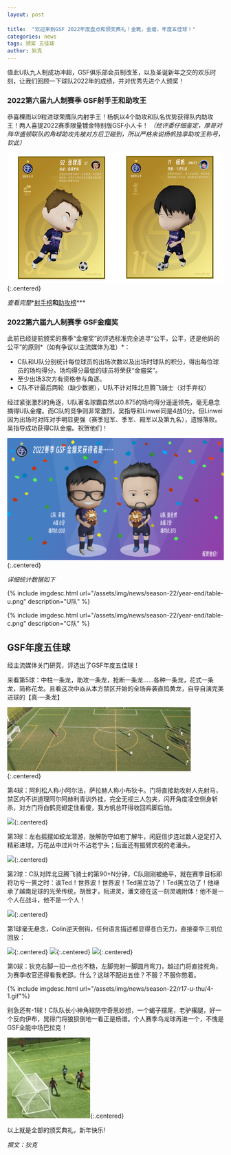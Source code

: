 ```yaml
---
layout: post

title:  "欢迎来到GSF 2022年度盘点和颁奖典礼！金靴，金瘤，年度五佳球！"
categories: news
tags: 颁奖 五佳球
author: 狄克
---
```


值此U队九人制成功冲超，GSF俱乐部会员制改革，以及圣诞新年之交的欢乐时刻，让我们回顾一下球队2022年的成绩，并对优秀先进个人颁奖！

### 2022第六届九人制赛季 GSF射手王和助攻王

恭喜稞雨以9粒进球荣膺队内射手王！杨帆以4个助攻和队名优势获得队内助攻王！两人喜提2022赛季限量镀金特别版GSF小人卡！
*（经评委仔细鉴定，厚哥对阵华盛顿联队的角球助攻先被对方后卫碰到，所以严格来说杨帆独享助攻王称号，钦此）*

![](/assets/img/news/season-22/year-end/2022-gold-card.jpg){:.centered}

*查看完整**[射手榜](/seasons/22q4/goal_scorers)**和**[助攻榜](/seasons/22q4/assists_list)***

### 2022第六届九人制赛季 GSF金瘤奖

此前已经提前颁奖的赛季“金瘤奖”的评选标准完全追寻“公平，公平，还是他妈的公平”的原则*（如有争议以主流媒体为准）*：

* C队和U队分别统计每位球员的出场次数以及出场时球队的积分，得出每位球员的场均得分。场均得分最低的球员将荣获“金瘤奖”。
* 至少出场3次方有资格参与角逐。
* C队不计最后两轮（缺少数据），U队不计对阵北旦腾飞骑士（对手弃权）

经过紧张激烈的角逐，U队著名球霸自然以0.875的场均得分遥遥领先，毫无悬念摘得U队金瘤。而C队的竞争则非常激烈，吴指导和Linwei同是4战0分。但Linwei因为出场时对阵对手明显更强（赛季冠军、季军、殿军以及第九名），遗憾落败。吴指导成功获得C队金瘤。祝贺他们！

![](/assets/img/news/season-22/year-end/jlj.png){:.centered}

*详细统计数据如下*

{% include imgdesc.html url="/assets/img/news/season-22/year-end/table-u.png" description="U队" %}

{% include imgdesc.html url="/assets/img/news/season-22/year-end/table-c.png" description="C队" %}

## GSF年度五佳球

经主流媒体关门研究，评选出了GSF年度五佳球！

来看第5球：中柱一条龙，助攻一条龙，抢断一条龙……各种一条龙，花式一条龙，简称花龙。且看这次中焱从本方禁区开始的全场奔袭直捣黄龙，自导自演完美进球的【真·一条龙】

![](/assets/img/news/season-22/year-end/5.gif){:.centered}

第4球：阿利松人称小阿尔法，萨拉赫人称小布狄卡。门将直接助攻射人先射马，禁区内不讲道理阿尔阿赫利青训外挂，完全无视三人包夹，闪开角度凌空侧身斩杀，对方门将白鹤亮翅定住看傻，我方帆总吓得收回鸡脚后怕。

![](/assets/img/news/season-22/year-end/4.gif){:.centered}

第3球：左右摇摆如蛟龙潜游，肢解防守如庖丁解牛，闲庭信步连过数人逆足打入精彩进球，万花丛中过片叶不沾老宁头；后面还有振臂庆祝的老潘头。

![](/assets/img/news/season-22/year-end/3.gif){:.centered}

第2球：C队对阵北旦腾飞骑士的第90+N分钟，C队刚刚被绝平，就在赛季目标即将功亏一篑之时：诶Ted！世界波！世界波！Ted黑立功了！Ted黑立功了！他继承了越南足球的光荣传统，胡晋才，阮进灵，潘文德在这一刻灵魂附体！他不是一个人在战斗，他不是一个人！

![](/assets/img/news/season-22/r15-c-bd/12.gif){:.centered}

第1球毫无悬念，Colin逆天倒钩，任何语言描述都显得苍白无力，直接豪华三机位回放：

![](/assets/img/news/season-22/r1_calblue/r1_coling_goal_camera1.gif){:.centered}
![](/assets/img/news/season-22/r1_calblue/r1_coling_goal_camera2.gif){:.centered}
![](/assets/img/news/season-22/r1_calblue/r1_coling_goal_camera3.gif){:.centered}

第0球：狄克右脚一扣一点也不糙，左脚兜射一脚圆月弯刀，越过门将直挂死角，为赛季收官还得看我老邵。什么？这球不配进五佳？不服？不服你憋着。

{% include imgdesc.html url="/assets/img/news/season-22/r17-u-thu/4-1.gif"%}

别急还有-1球！C队队长小神角球防守奇思妙想，一个蝎子摆尾，老驴撂腿，好一个反向伊布，晃得门将狼狈倒地一看正是杨谱。个人赛季乌龙球再进一个，不愧是GSF全能中场巴拉克！

![](/assets/img/news/season-22/year-end/n1.gif){:.centered}

以上就是全部的颁奖典礼，新年快乐!

*撰文：狄克*
